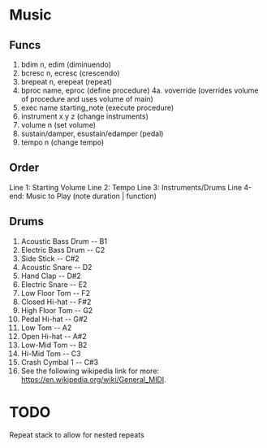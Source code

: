 # Music
## Funcs
1. bdim n, edim (diminuendo)
2. bcresc n, ecresc (crescendo)
3. brepeat n, erepeat (repeat)
4. bproc name, eproc (define procedure)
    4a. voverride (overrides volume of procedure and uses volume of main)
5. exec name starting_note (execute procedure)
6. instrument x y z (change instruments)
7. volume n (set volume)
8. sustain/damper, esustain/edamper (pedal)
9. tempo n (change tempo)
## Order
Line 1: Starting Volume
Line 2: Tempo 
Line 3: Instruments/Drums
Line 4-end: Music to Play (note duration | function)

## Drums
1. Acoustic Bass Drum -- B1
2. Electric Bass Drum -- C2
3. Side Stick -- C#2
4. Acoustic Snare -- D2 
5. Hand Clap -- D#2
6. Electric Snare -- E2
7. Low Floor Tom -- F2
8. Closed Hi-hat -- F#2
9. High Floor Tom -- G2
10. Pedal Hi-hat -- G#2
11. Low Tom -- A2
12. Open Hi-hat -- A#2
11. Low-Mid Tom -- B2
12. Hi-Mid Tom  -- C3
13. Crash Cymbal 1 -- C#3
14. See the following wikipedia link for more: https://en.wikipedia.org/wiki/General_MIDI.

# TODO
Repeat stack to allow for nested repeats
